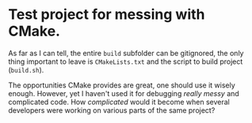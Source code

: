 # Test project for messing with CMake.

As far as I can tell, the entire `build` subfolder can be gitignored, the only thing important to leave is `CMakeLists.txt` and the script to build project (`build.sh`).

The opportunities CMake provides are great, one should use it wisely enough. However, yet I haven't used it for debugging *really messy*  and complicated code. How *complicated* would it become when several developers were working on various parts of the same project?
